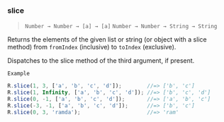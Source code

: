 ### slice

> ```Number → Number → [a] → [a]```
> ```Number → Number → String → String```

Returns the elements of the given list or string (or object with a slice method) from `fromIndex` (inclusive) to `toIndex` (exclusive).

Dispatches to the slice method of the third argument, if present.

`Example`

```js
R.slice(1, 3, ['a', 'b', 'c', 'd']);        //=> ['b', 'c']
R.slice(1, Infinity, ['a', 'b', 'c', 'd']); //=> ['b', 'c', 'd']
R.slice(0, -1, ['a', 'b', 'c', 'd']);       //=> ['a', 'b', 'c']
R.slice(-3, -1, ['a', 'b', 'c', 'd']);      //=> ['b', 'c']
R.slice(0, 3, 'ramda');                     //=> 'ram'
```